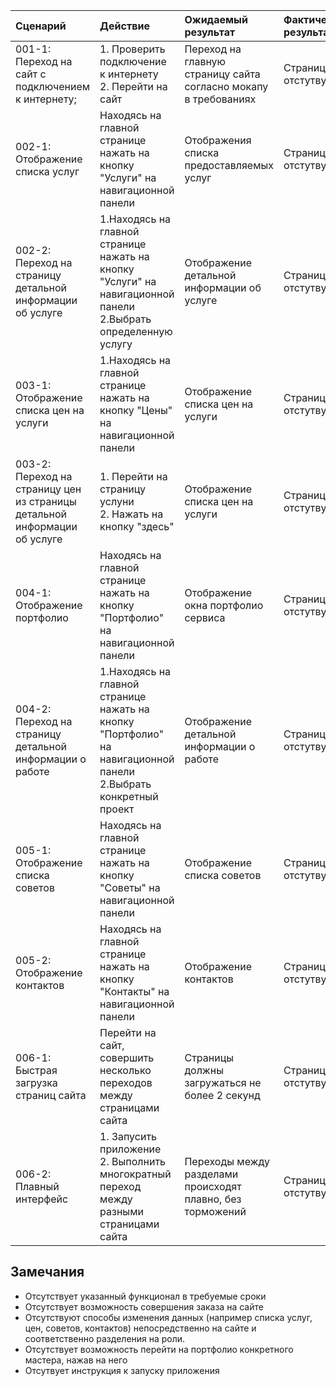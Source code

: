 |Cценарий|Действие|Ожидаемый результат|Фактический результат| Оценка|
|:---|:---|:---|:---|:---|
|001-1: Переход на сайт с подключением к интернету;|1. Проверить подключение к интернету <br /> 2. Перейти на сайт <br /> |Переход на главную страницу сайта согласно мокапу в требованиях|Страница отстутвует|Тест не пройден|
|002-1: Отображение списка услуг|Находясь на главной странице нажать на кнопку "Услуги" на навигационной панели|Отображения списка предоставляемых услуг|Страница отстутвует|Тест не пройден|
|002-2: Переход на страницу детальной информации об услуге|1.Находясь на главной странице нажать на кнопку "Услуги" на навигационной панели <br /> 2.Выбрать определенную услугу|Отображение детальной информации об услуге|Страница отстутвует|Тест не пройден|
|003-1: Отображение списка цен на услуги|1.Находясь на главной странице нажать на кнопку "Цены" на навигационной панели|Отображение списка цен на услуги|Страница отстутвует|Тест не пройден|
|003-2: Переход на страницу цен из страницы детальной информации об услуге|1. Перейти на страницу услуни <br /> 2. Нажать на кнопку "здесь"|Отображение списка цен на услуги|Страница отстутвует|Тест не пройден|
|004-1: Отображение портфолио|Находясь на главной странице нажать на кнопку "Портфолио" на навигационной панели|Отображение окна портфолио сервиса|Страница отстутвует|Тест не пройден|
|004-2: Переход на страницу детальной информации о работе|1.Находясь на главной странице нажать на кнопку "Портфолио" на навигационной панели <br /> 2.Выбрать конкретный проект|Отображение детальной информации о работе|Страница отстутвует|Тест не пройден|
|005-1: Отображение списка советов|Находясь на главной странице нажать на кнопку "Советы" на навигационной панели|Отображение списка советов|Страница отстутвует|Тест не пройден|
|005-2: Отображение контактов|Находясь на главной странице нажать на кнопку "Контакты" на навигационной панели|Отображение контактов|Страница отстутвует|Тест не пройден|
|006-1: Быстрая загрузка страниц сайта|Перейти на сайт, совершить несколько переходов между страницами сайта|Страницы должны загружаться не более 2 секунд|Страницы отстутвуют|Тест не пройден|
|006-2: Плавный интерфейс|1. Запусить приложение <br /> 2. Выполнить многократный переход между разными страницами сайта|Переходы между разделами происходят плавно, без торможений|Страницы отстутвуют|Тест не пройден|


## Замечания
* Отсутствует указанный функционал в требуемые сроки
* Отсутствует возможность совершения заказа на сайте
* Отсутствуют способы изменения данных (например списка услуг, цен, советов, контактов) непосредственно на сайте и соответственно разделения на роли.
* Отсутствует возможность перейти на портфолио конкретного мастера, нажав на него
* Отсутвует инструкция к запуску приложения
